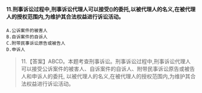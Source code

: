 
#### 11.刑事诉讼过程中,刑事诉讼代理人可以接受()的委托,以被代理人的名义,在被代理人的授权范围内,为维护其合法权益进行诉讼活动。
    A.公诉案件的被害人
    B.自诉案件的自诉人
    C.附带民事诉讼原告或被告人
    D.申诉人
>   11.【答案】ABCD。本题考查刑事诉讼。刑事诉讼过程中,刑事诉讼代理人
    可以接受公诉案件的被害人、自诉案件的自诉人、附带民事诉讼原告或被告人和申诉人的委托,
    以被代理人的名义,在被代理人的授权范围内,为维护其合法权益进行诉讼活动。


















